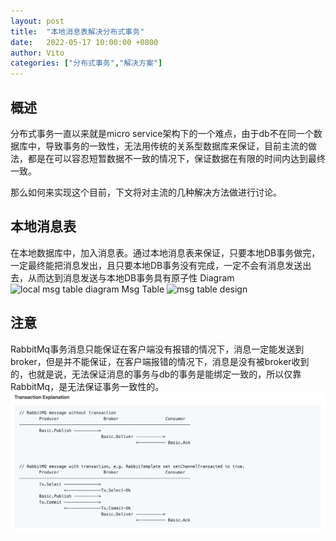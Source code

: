 ```yaml
---
layout: post
title:  "本地消息表解决分布式事务"
date:   2022-05-17 10:00:00 +0800
author: Vito
categories: ["分布式事务","解决方案"]
---
```

## 概述
分布式事务一直以来就是micro service架构下的一个难点，由于db不在同一个数据库中，导致事务的一致性，无法用传统的关系型数据库来保证，目前主流的做法，都是在可以容忍短暂数据不一致的情况下，保证数据在有限的时间内达到最终一致。

那么如何来实现这个目前，下文将对主流的几种解决方法做进行讨论。

## 本地消息表
在本地数据库中，加入消息表。通过本地消息表来保证，只要本地DB事务做完，一定最终能把消息发出，且只要本地DB事务没有完成，一定不会有消息发送出去，从而达到消息发送与本地DB事务具有原子性
Diagram
![local msg table diagram](https://tva1.sinaimg.cn/large/e6c9d24ely1h2be1rknvzj20ri0qfmyt.jpg)
Msg Table
![msg table design](https://tva1.sinaimg.cn/large/e6c9d24ely1h2be39fsz0j214o0u0q69.jpg)


## 注意
RabbitMq事务消息只能保证在客户端没有报错的情况下，消息一定能发送到broker，但是并不能保证，在客户端报错的情况下，消息是没有被broker收到的，也就是说，无法保证消息的事务与db的事务是能绑定一致的，所以仅靠RabbitMq，是无法保证事务一致性的。
![RabbitMQ Transactional Msg](https://raw.githubusercontent.com/zyysxz/zyysxz.github.io/main/_posts/pictures/RabbitMQ_transaction_msg.png)